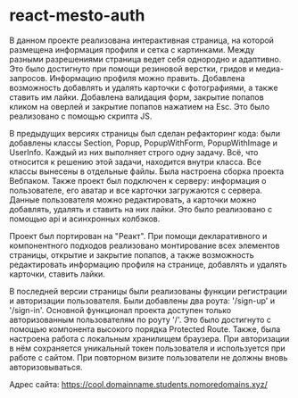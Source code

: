 # react-mesto-auth

В данном проекте реализована интерактивная страница, на которой размещена информация профиля и сетка с картинками. Между разными разрешениями страница ведет себя однородно и адаптивно. Это было достигнуто при помощи резиновой верстки, гридов и медиа-запросов. Информацию профиля можно править. Добавлена возможность добавлять и удалять карточки с фотографиями, а также ставить им лайки. Добавлена валидация форм, закрытие попапов кликом на оверлей и закрытие попапов нажатием на Esc. Это было реализовано с помощью скрипта JS.

В предыдущих версиях страницы был сделан рефакторинг кода: были добавлены классы Section, Popup, PopupWithForm, PopupWithImage и UserInfo. Каждый из них выполняет строго одну задачу. Всё, что относится к решению этой задачи, находится внутри класса. Все классы вынесены в отдельные файлы. Была настроена сборка проекта Вебпаком. Также проект был подключен к серверу: информация о пользователе, его аватар и все карточки загружаются с сервера. Данные пользователя можно редактировать, а карточки можно добавлять, удалять и ставить на них лайки. Это было реализовано с помощью api и асинхронных колбэков.

Проект был портирован на "Реакт". При помощи декларативного и компонентного подходов реализовано монтирование всех элементов страницы, открытие и закрытие попапов, а также возможность редактировать информацию профиля на странице, добавлять и удалять карточки, ставить лайки.

В последней версии страницы были реализованы функции регистрации и авторизации пользователя. Были добавлены два роута: '/sign-up' и '/sign-in'. Основной функционал проекта доступен только авторизованным пользователям по роуту '/'. Это было достигнуто с помощью компонента высокого порядка Protected Route. Также, была настроена работа с локальным хранилищем браузера. При авторизации в нём сохраняется уникальный токен пользователя и используется при работе с сайтом. При повторном визите пользователи не должны вновь авторизовываться.

Адрес сайта: https://cool.domainname.students.nomoredomains.xyz/

